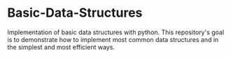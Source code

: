 # Basic-Data-Structures
Implementation of basic data structures with python. This repository's goal is to demonstrate how to implement most common data structures and in the simplest and most efficient ways.
